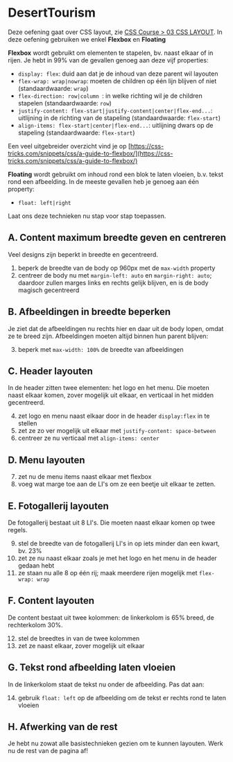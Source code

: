 # DesertTourism

<!-- Tip: druk **Ctrl+Shift+V** in VS Code om deze tekst opgemaakt weer te geven. -->

Deze oefening gaat over CSS layout, zie [CSS Course > 03 CSS LAYOUT](https://rogiervdl.github.io/CSS-course/03_layout.html#/). In deze oefening gebruiken we enkel **Flexbox** en **Floating**

**Flexbox** wordt gebruikt om elementen te stapelen, bv. naast elkaar of in rijen. Je hebt in 99% van de gevallen genoeg aan deze vijf properties:
* `display: flex`: duid aan dat je de inhoud van deze parent wil layouten 
* `flex-wrap: wrap|nowrap`: moeten de children op één lijn blijven of niet (standaardwaarde: `wrap`)
* `flex-direction: row|column `: in welke richting wil je de children stapelen (standaardwaarde: `row`) 
* `justify-content: flex-start|justify-content|center|flex-end...`: uitlijning in de richting van de stapeling (standaardwaarde: `flex-start`) 
* `align-items: flex-start|center|flex-end...`: uitlijning dwars op de stapeling (standaardwaarde: `flex-start`) 

Een veel uitgebreider overzicht vind je op [https://css-tricks.com/snippets/css/a-guide-to-flexbox/](https://css-tricks.com/snippets/css/a-guide-to-flexbox/)

**Floating** wordt gebruikt om inhoud rond een blok te laten vloeien, b.v. tekst rond een afbeelding. In de meeste gevallen heb je genoeg aan één property: 
* `float: left|right` 

Laat ons deze technieken nu stap voor stap toepassen.

## A. Content maximum breedte geven en centreren 

Veel designs zijn beperkt in breedte en gecentreerd. 

1. beperk de breedte van de body op 960px met de `max-width` property 
2. centreer de body nu met `margin-left: auto` en `margin-right: auto`; daardoor zullen marges links en rechts gelijk blijven, en is de body magisch gecentreerd

## B. Afbeeldingen in breedte beperken 

Je ziet dat de afbeeldingen nu rechts hier en daar uit de body lopen, omdat ze te breed zijn. Afbeeldingen moeten altijd binnen hun parent blijven: 

3. beperk met `max-width: 100%` de breedte van afbeeldingen 

## C. Header layouten 

In de header zitten twee elementen: het logo en het menu. Die moeten naast elkaar komen, zover mogelijk uit elkaar, en verticaal in het midden gecentreerd.

4. zet logo en menu naast elkaar door in de header `display:flex` in te stellen
5. zet ze zo ver mogelijk uit elkaar met `justify-content: space-between`
6. centreer ze nu verticaal met `align-items: center`

## D. Menu layouten 

7. zet nu de menu items naast elkaar met flexbox
8. voeg wat marge toe aan de LI's om ze een beetje uit elkaar te zetten.

## E. Fotogallerij layouten 

De fotogallerij bestaat uit 8 LI's. Die moeten naast elkaar komen op twee regels. 

9. stel de breedte van de fotogallerij LI's in op iets minder dan een kwart, bv. 23%
10. zet ze nu naast elkaar zoals je met het logo en het menu in de header gedaan hebt
11. ze staan nu alle 8 op één rij; maak meerdere rijen mogelijk met `flex-wrap: wrap`

## F. Content layouten 

De content bestaat uit twee kolommen: de linkerkolom is 65% breed, de rechterkolom 30%. 

12. stel de breedtes in van de twee kolommen
13. zet ze naast elkaar, zover mogelijk uit elkaar

## G. Tekst rond afbeelding laten vloeien

In de linkerkolom staat de tekst nu onder de afbeelding. Pas dat aan:

14. gebruik `float: left` op de afbeelding om de tekst er rechts rond te laten vloeien

## H. Afwerking van de rest

Je hebt nu zowat alle basistechnieken gezien om te kunnen layouten. Werk nu de rest van de pagina af!





